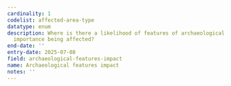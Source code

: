 ```yaml
---
cardinality: 1
codelist: affected-area-type
datatype: enum
description: Where is there a likelihood of features of archaeological conservation
  importance being affected?
end-date: ''
entry-date: 2025-07-08
field: archaeological-features-impact
name: Archaeological features impact
notes: ''
---
```

